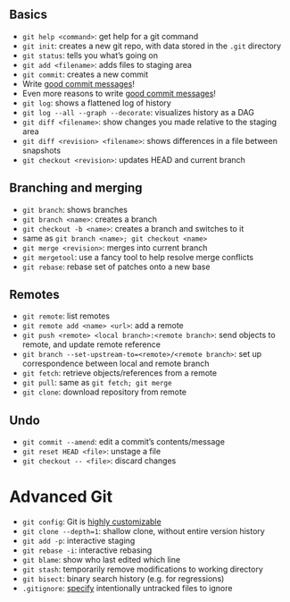 ## Basics

-   `git help <command>`: get help for a git command
-   `git init`: creates a new git repo, with data stored in the `.git` directory
-   `git status`: tells you what’s going on
-   `git add <filename>`: adds files to staging area
-   `git commit`: creates a new commit
-   Write [good commit messages](https://tbaggery.com/2008/04/19/a-note-about-git-commit-messages.html)!
-   Even more reasons to write [good commit messages](https://chris.beams.io/posts/git-commit/)!
-   `git log`: shows a flattened log of history
-   `git log --all --graph --decorate`: visualizes history as a DAG
-   `git diff <filename>`: show changes you made relative to the staging area
-   `git diff <revision> <filename>`: shows differences in a file between snapshots
-   `git checkout <revision>`: updates HEAD and current branch

## Branching and merging

-   `git branch`: shows branches
-   `git branch <name>`: creates a branch
-   `git checkout -b <name>`: creates a branch and switches to it
-   same as `git branch <name>; git checkout <name>`
-   `git merge <revision>`: merges into current branch
-   `git mergetool`: use a fancy tool to help resolve merge conflicts
-   `git rebase`: rebase set of patches onto a new base

## Remotes

-   `git remote`: list remotes
-   `git remote add <name> <url>`: add a remote
-   `git push <remote> <local branch>:<remote branch>`: send objects to remote, and update remote reference
-   `git branch --set-upstream-to=<remote>/<remote branch>`: set up correspondence between local and remote branch
-   `git fetch`: retrieve objects/references from a remote
-   `git pull`: same as `git fetch; git merge`
-   `git clone`: download repository from remote

## Undo

-   `git commit --amend`: edit a commit’s contents/message
-   `git reset HEAD <file>`: unstage a file
-   `git checkout -- <file>`: discard changes

# Advanced Git

-   `git config`: Git is [highly customizable](https://git-scm.com/docs/git-config)
-   `git clone --depth=1`: shallow clone, without entire version history
-   `git add -p`: interactive staging
-   `git rebase -i`: interactive rebasing
-   `git blame`: show who last edited which line
-   `git stash`: temporarily remove modifications to working directory
-   `git bisect`: binary search history (e.g. for regressions)
-   `.gitignore`: [specify](https://git-scm.com/docs/gitignore) intentionally untracked files to ignore